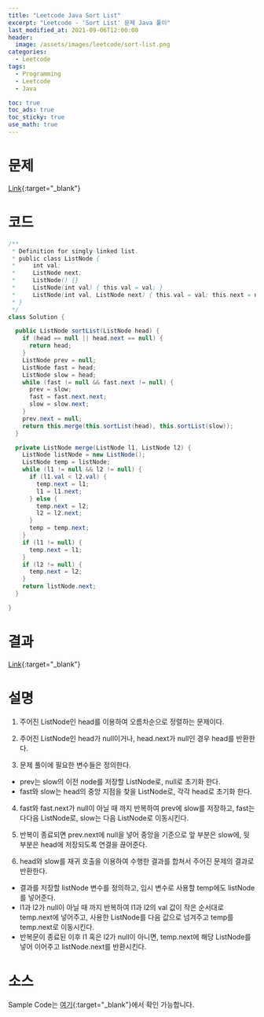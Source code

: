 ```yaml
---
title: "Leetcode Java Sort List"
excerpt: "Leetcode - 'Sort List' 문제 Java 풀이"
last_modified_at: 2021-09-06T12:00:00
header:
  image: /assets/images/leetcode/sort-list.png
categories:
  - Leetcode
tags:
  - Programming
  - Leetcode
  - Java

toc: true
toc_ads: true
toc_sticky: true
use_math: true
---
```

# 문제
[Link](https://leetcode.com/problems/sort-list/){:target="_blank"}

# 코드
```java
/**
 * Definition for singly-linked list.
 * public class ListNode {
 *     int val;
 *     ListNode next;
 *     ListNode() {}
 *     ListNode(int val) { this.val = val; }
 *     ListNode(int val, ListNode next) { this.val = val; this.next = next; }
 * }
 */
class Solution {

  public ListNode sortList(ListNode head) {
    if (head == null || head.next == null) {
      return head;
    }
    ListNode prev = null;
    ListNode fast = head;
    ListNode slow = head;
    while (fast != null && fast.next != null) {
      prev = slow;
      fast = fast.next.next;
      slow = slow.next;
    }
    prev.next = null;
    return this.merge(this.sortList(head), this.sortList(slow));
  }

  private ListNode merge(ListNode l1, ListNode l2) {
    ListNode listNode = new ListNode();
    ListNode temp = listNode;
    while (l1 != null && l2 != null) {
      if (l1.val < l2.val) {
        temp.next = l1;
        l1 = l1.next;
      } else {
        temp.next = l2;
        l2 = l2.next;
      }
      temp = temp.next;
    }
    if (l1 != null) {
      temp.next = l1;
    }
    if (l2 != null) {
      temp.next = l2;
    }
    return listNode.next;
  }

}
```

# 결과
[Link](https://leetcode.com/submissions/detail/550127723/){:target="_blank"}

# 설명
1. 주어진 ListNode인 head를 이용하여 오름차순으로 정렬하는 문제이다.

2. 주어진 ListNode인 head가 null이거나, head.next가 null인 경우 head를 반환한다.

3. 문제 풀이에 필요한 변수들은 정의한다.
- prev는 slow의 이전 node를 저장할 ListNode로, null로 초기화 한다.
- fast와 slow는 head의 중앙 지점을 찾을 ListNode로, 각각 head로 초기화 한다.

4. fast와 fast.next가 null이 아닐 때 까지 반복하여 prev에 slow를 저장하고, fast는 다다음 ListNode로, slow는 다음 ListNode로 이동시킨다.

5. 반복이 종료되면 prev.next에 null을 넣어 중앙을 기준으로 앞 부분은 slow에, 뒷 부분은 head에 저장되도록 연결을 끊어준다.

6. head와 slow를 재귀 호출을 이용하여 수행한 결과를 합쳐서 주어진 문제의 결과로 반환한다.
- 결과를 저장할 listNode 변수를 정의하고, 임시 변수로 사용할 temp에도 listNode를 넣어준다.
- l1과 l2가 null이 아닐 때 까지 반복하여 l1과 l2의 val 값이 작은 순서대로 temp.next에 넣어주고, 사용한 ListNode를 다음 값으로 넘겨주고 temp를 temp.next로 이동시킨다.
- 반복문이 종료된 이후 l1 혹은 l2가 null이 아니면, temp.next에 해당 ListNode를 넣어 이어주고 listNode.next를 반환시킨다.

# 소스
Sample Code는 [여기](https://github.com/GracefulSoul/leetcode/blob/master/src/main/java/gracefulsoul/problems/SortList.java){:target="_blank"}에서 확인 가능합니다.